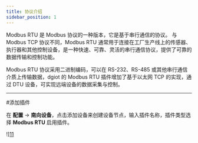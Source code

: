 ```yaml
---
title: 协议介绍
sidebar_position: 1
---
```


Modbus RTU 是 Modbus 协议的一种版本，它是基于串行通信的协议。
与 Modbus TCP 协议不同，Modbus RTU 通常用于连接在工厂生产线上的传感器、执行器和其他控制设备，是一种快速、可靠、灵活的串行通信协议，提供了可靠的数据传输和控制功能。

Modbus RTU 协议采用二进制编码，可以在 RS-232、RS-485 或其他串行通信介质上传输数据，dgiot 的 Modbus RTU 插件增加了基于以太网 TCP 的实现，通过 DTU 设备，可实现远端设备的数据采集与控制。

---

#添加插件

在 **配置** -> **南向设备**，点击添加设备来创建设备节点，输入插件名称，插件类型选择 **Modbus RTU** 启用插件。

!][11](https://dgiot-1253666439.cos.ap-shanghai-fsi.myqcloud.com/dgiot_enterprise/zh/data_acquisition/modbus-rtu/1.modbusrtu.png)

